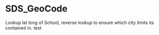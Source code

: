 # SDS_GeoCode
Lookup lat long of School, reverse lookup to ensure which city limits its contained in.
test
